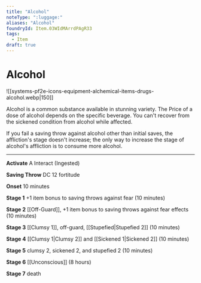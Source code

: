 ```yaml
---
title: "Alcohol"
noteType: ":luggage:"
aliases: "Alcohol"
foundryId: Item.03WIdMArrdPAgR33
tags:
  - Item
draft: true
---
```


# Alcohol
![[systems-pf2e-icons-equipment-alchemical-items-drugs-alcohol.webp|150]]

Alcohol is a common substance available in stunning variety. The Price of a dose of alcohol depends on the specific beverage. You can't recover from the sickened condition from alcohol while affected.

If you fail a saving throw against alcohol other than initial saves, the affliction's stage doesn't increase; the only way to increase the stage of alcohol's affliction is to consume more alcohol.

* * *

**Activate** A Interact (Ingested)

**Saving Throw** DC 12 fortitude

**Onset** 10 minutes

**Stage 1** +1 item bonus to saving throws against fear (10 minutes)

**Stage 2** [[Off-Guard]], +1 item bonus to saving throws against fear effects (10 minutes)

**Stage 3** [[Clumsy 1]], off-guard, [[Stupefied|Stupefied 2]] (10 minutes)

**Stage 4** [[Clumsy 1|Clumsy 2]] and [[Sickened 1|Sickened 2]] (10 minutes)

**Stage 5** clumsy 2, sickened 2, and stupefied 2 (10 minutes)

**Stage 6** [[Unconscious]] (8 hours)

**Stage 7** death
